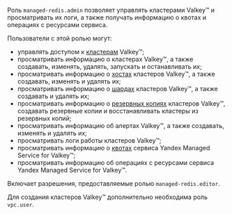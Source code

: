 Роль `managed-redis.admin` позволяет управлять кластерами Valkey™ и просматривать их логи, а также получать информацию о квотах и операциях с ресурсами сервиса.

Пользователи с этой ролью могут:
* управлять доступом к [кластерам](../../managed-redis/concepts/index.md) Valkey™;
* просматривать информацию о кластерах Valkey™, а также создавать, изменять, удалять, запускать и останавливать их;
* просматривать информацию о [хостах](../../managed-redis/concepts/instance-types.md) кластеров Valkey™, а также создавать, изменять и удалять их;
* просматривать информацию о [шардах](../../managed-redis/concepts/sharding.md) кластеров Valkey™, а также создавать и удалять их;
* просматривать информацию о [резервных копиях](../../managed-redis/concepts/backup.md) кластеров Valkey™, создавать резервные копии и восстанавливать кластеры из резервных копий;
* просматривать информацию об алертах Valkey™, а также создавать, изменять и удалять их;
* просматривать логи работы кластеров Valkey™;
* просматривать информацию о [квотах](../../managed-redis/concepts/limits.md#mrd-quotas) сервиса Yandex Managed Service for Valkey™;
* просматривать информацию об операциях с ресурсами сервиса Yandex Managed Service for Valkey™.

Включает разрешения, предоставляемые ролью `managed-redis.editor`.

Для создания кластеров Valkey™ дополнительно необходима роль `vpc.user`.